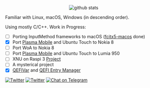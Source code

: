 <p align="center">
  <img src="https://github-readme-stats.vercel.app/api?username=inokinoki&count_private=true&show_icons=true" alt="github stats" />
</p>

Familiar with Linux, macOS, Windows (in descending order).

Using mostly C/C++. Work in Progress:

- [ ] Porting InputMethod frameworks to macOS ([fcitx5-macos](https://github.com/fcitx-contrib/fcitx5-macos) done)
- [x] Port [Plasma Mobile](https://www.plasma-mobile.org/) and Ubuntu Touch to Nokia 8
- [ ] Port WoA to Nokia 8
- [ ] Port [Plasma Mobile](https://www.plasma-mobile.org/) and Ubuntu Touch to Lumia 950
- [ ] XNU on Raspi 3 [Project](https://github.com/Inokinoki/xnu-bcm2837-hackintosh)
- [ ] A mysterical project
- [x] [QEFIVar](https://github.com/Inokinoki/qefivar) and [QEFI Entry Manager](https://github.com/Inokinoki/QEFIEntryManager)

[![Twitter](https://img.shields.io/badge/@IIInoki-1DA1F2?style=flat&logo=Twitter&logoColor=white)](https://twitter.com/IIInoki)
[![Twitter](https://img.shields.io/badge/@IIInoki_but_in_english-1DA1F2?style=flat&logo=Twitter&logoColor=white)](https://twitter.com/IIInoki_en)
[![Chat on Telegram](https://img.shields.io/badge/Chat%20on-Telegram-brightgreen.svg)](https://t.me/IIInoki)
